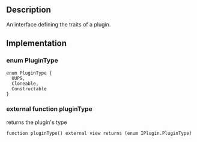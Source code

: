 ## Description

An interface defining the traits of a plugin.

## Implementation

### enum PluginType

```solidity
enum PluginType {
  UUPS,
  Cloneable,
  Constructable
}
```

### external function pluginType

returns the plugin's type

```solidity
function pluginType() external view returns (enum IPlugin.PluginType)
```

<!--CONTRACT_END-->

